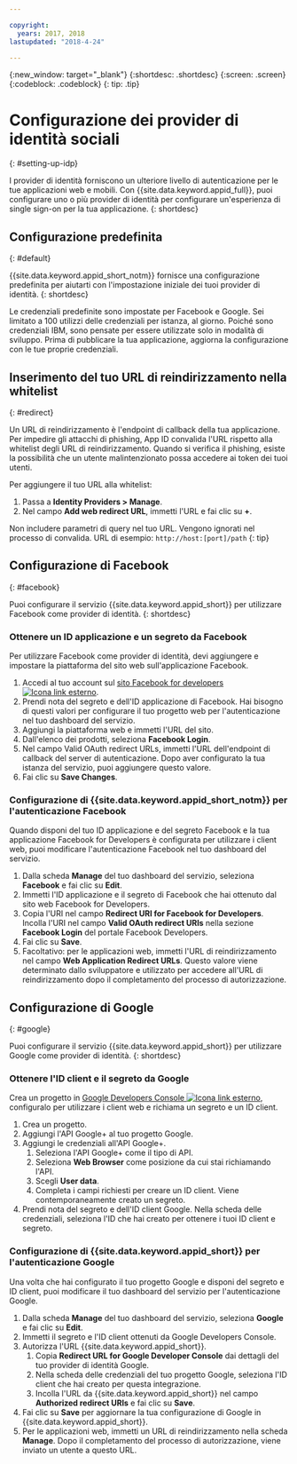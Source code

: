 ```yaml
---

copyright:
  years: 2017, 2018
lastupdated: "2018-4-24"

---
```


{:new_window: target="_blank"}
{:shortdesc: .shortdesc}
{:screen: .screen}
{:codeblock: .codeblock}
{: tip: .tip}

# Configurazione dei provider di identità sociali
{: #setting-up-idp}

I provider di identità forniscono un ulteriore livello di autenticazione per le tue applicazioni web e mobili. Con {{site.data.keyword.appid_full}}, puoi configurare uno o più provider di identità per configurare un'esperienza di single sign-on per la tua applicazione.
{: shortdesc}

## Configurazione predefinita
{: #default}

{{site.data.keyword.appid_short_notm}} fornisce una configurazione predefinita per aiutarti con l'impostazione iniziale dei tuoi provider di identità.
{: shortdesc}

Le credenziali predefinite sono impostate per Facebook e Google. Sei limitato a 100 utilizzi delle credenziali per istanza, al giorno. Poiché sono credenziali IBM, sono pensate per essere utilizzate solo in modalità di sviluppo. Prima di pubblicare la tua applicazione, aggiorna la configurazione con le tue proprie credenziali.

## Inserimento del tuo URL di reindirizzamento nella whitelist
{: #redirect}

Un URL di reindirizzamento è l'endpoint di callback della tua applicazione. Per impedire gli attacchi di phishing, App ID convalida l'URL rispetto alla whitelist degli URL di reindirizzamento. Quando si verifica il phishing, esiste la possibilità che un utente malintenzionato possa accedere ai token dei tuoi utenti.

Per aggiungere il tuo URL alla whitelist:

1. Passa a **Identity Providers > Manage**.
2. Nel campo **Add web redirect URL**, immetti l'URL e fai clic su **+**.

Non includere parametri di query nel tuo URL. Vengono ignorati nel processo di convalida. URL di esempio: `http://host:[port]/path`
{: tip}


## Configurazione di Facebook
{: #facebook}

Puoi configurare il servizio {{site.data.keyword.appid_short}} per utilizzare Facebook come provider di identità.
{: shortdesc}

### Ottenere un ID applicazione e un segreto da Facebook

Per utilizzare Facebook come provider di identità, devi aggiungere e impostare la piattaforma del sito web sull'applicazione Facebook.

1. Accedi al tuo account sul <a href="https://developers.facebook.com/docs/apps/register" target="_blank">sito Facebook for developers <img src="../../icons/launch-glyph.svg" alt="Icona link esterno"></a>.
2. Prendi nota del segreto e dell'ID applicazione di Facebook. Hai bisogno di questi valori per configurare il tuo progetto web per l'autenticazione nel tuo dashboard del servizio.
3. Aggiungi la piattaforma web e immetti l'URL del sito.
4. Dall'elenco dei prodotti, seleziona **Facebook Login**.
5. Nel campo Valid OAuth redirect URLs, immetti l'URL dell'endpoint di callback del server di autenticazione. Dopo aver configurato la tua istanza del servizio, puoi aggiungere questo valore.
6. Fai clic su **Save Changes**.


### Configurazione di {{site.data.keyword.appid_short_notm}} per l'autenticazione Facebook

Quando disponi del tuo ID applicazione e del segreto Facebook e la tua applicazione Facebook for Developers è configurata per utilizzare i client web, puoi modificare l'autenticazione Facebook nel tuo dashboard del servizio.

1. Dalla scheda **Manage** del tuo dashboard del servizio, seleziona **Facebook** e fai clic su **Edit**.
2. Immetti l'ID applicazione e il segreto di Facebook che hai ottenuto dal sito web Facebook for Developers.
3. Copia l'URI nel campo **Redirect URI for Facebook for Developers**. Incolla l'URI nel campo **Valid OAuth redirect URIs** nella sezione **Facebook Login** del portale Facebook Developers.
4. Fai clic su **Save**.
5. Facoltativo: per le applicazioni web, immetti l'URL di reindirizzamento nel campo **Web Application Redirect URLs**. Questo valore viene determinato dallo sviluppatore e utilizzato per accedere all'URL di reindirizzamento dopo il completamento del processo di autorizzazione.


## Configurazione di Google
{: #google}

Puoi configurare il servizio {{site.data.keyword.appid_short}} per utilizzare Google come provider di identità.
{: shortdesc}

### Ottenere l'ID client e il segreto da Google

Crea un progetto in <a href="https://developers.google.com/" target="_blank">Google Developers Console <img src="../../icons/launch-glyph.svg" alt="Icona link esterno"></a>, configuralo per utilizzare i client web e richiama un segreto e un ID client.

1. Crea un progetto.
2. Aggiungi l'API Google+ al tuo progetto Google.
3. Aggiungi le credenziali all'API Google+.
    1. Seleziona l'API Google+ come il tipo di API.
    2. Seleziona **Web Browser** come posizione da cui stai richiamando l'API.
    3. Scegli **User data**.
    4. Completa i campi richiesti per creare un ID client. Viene contemporaneamente creato un segreto.
4. Prendi nota del segreto e dell'ID client Google. Nella scheda delle credenziali, seleziona l'ID che hai creato per ottenere i tuoi ID client e segreto.

### Configurazione di {{site.data.keyword.appid_short}} per l'autenticazione Google

Una volta che hai configurato il tuo progetto Google e disponi del segreto e ID client, puoi modificare il tuo dashboard del servizio per l'autenticazione Google.

1. Dalla scheda **Manage** del tuo dashboard del servizio, seleziona **Google** e fai clic su **Edit**.
2. Immetti il segreto e l'ID client ottenuti da Google Developers Console.
3. Autorizza l'URL {{site.data.keyword.appid_short}}.
    1. Copia **Redirect URL for Google Developer Console** dai dettagli del tuo provider di identità Google.
    2. Nella scheda delle credenziali del tuo progetto Google, seleziona l'ID client che hai creato per questa integrazione.
    3. Incolla l'URL da {{site.data.keyword.appid_short}} nel campo **Authorized redirect URIs** e fai clic su **Save**.
4. Fai clic su **Save** per aggiornare la tua configurazione di Google in {{site.data.keyword.appid_short}}.
5. Per le applicazioni web, immetti un URL di reindirizzamento nella scheda **Manage**. Dopo il completamento del processo di autorizzazione, viene inviato un utente a questo URL.
